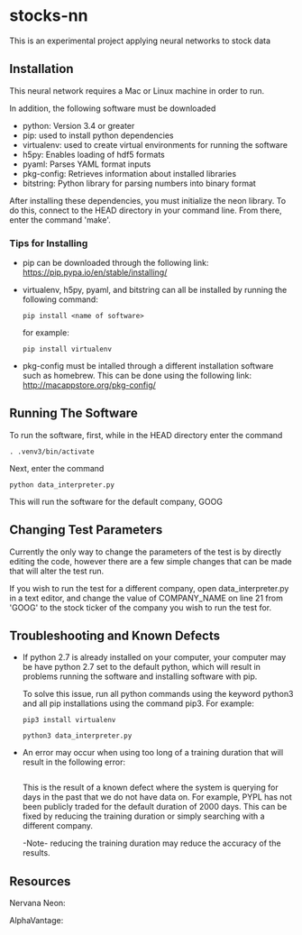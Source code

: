 # stocks-nn
This is an experimental project applying neural networks to stock data

## Installation
This neural network requires a Mac or Linux machine in order to run.

In addition, the following software must be downloaded
- python: Version 3.4 or greater
- pip: used to install python dependencies
- virtualenv: used to create virtual environments for running the software
- h5py: Enables loading of hdf5 formats
- pyaml: Parses YAML format inputs
- pkg-config: Retrieves information about installed libraries
- bitstring: Python library for parsing numbers into binary format

After installing these dependencies, you must initialize the neon library.
To do this, connect to the HEAD directory in your command line. 
From there, enter the command 'make'.

### Tips for Installing

- pip can be downloaded through the following link:
  https://pip.pypa.io/en/stable/installing/
    
    
- virtualenv, h5py, pyaml, and bitstring can all be installed by running 
  the following command:
  ```
  pip install <name of software>
  ```
  for example:
  ```
  pip install virtualenv
  ``` 
  
- pkg-config must be intalled through a different installation software
  such as homebrew. This can be done using the following link:
  http://macappstore.org/pkg-config/  
  

## Running The Software
To run the software, first, while in the HEAD directory enter the command 
```
. .venv3/bin/activate
``` 
Next, enter the command
```  
python data_interpreter.py
```  
This will run the software for the default company, GOOG

## Changing Test Parameters
Currently the only way to change the parameters of the test is by directly
editing the code, however there are a few simple changes that can be made 
that will alter the test run.

If you wish to run the test for a different company, open data\_interpreter.py 
in a text editor, and change the value of COMPANY\_NAME on line 21 from 'GOOG'
to the stock ticker of the company you wish to run the test for.

## Troubleshooting and Known Defects

- If python 2.7 is already installed on your computer, your computer may be
  have python 2.7 set to the default python, which will result in problems
  running the software and installing software with pip.
  
  To solve this issue, run all python commands using the keyword python3
  and all pip installations using the command pip3. For example:
  ```
  pip3 install virtualenv
  ```
  ```
  python3 data_interpreter.py
  ```
  
- An error may occur when using too long of a training duration that 
  will result in the following error:
  ```
  ```
  This is the result of a known defect where the system is querying for
  days in the past that we do not have data on. For example, PYPL has not
  been publicly traded for the default duration of 2000 days. This can be 
  fixed by reducing the training duration or simply searching with a 
  different company.
  
     -Note- reducing the training duration may reduce the accuracy of the
            results.
  

## Resources

Nervana Neon: <link>

AlphaVantage: <link>
